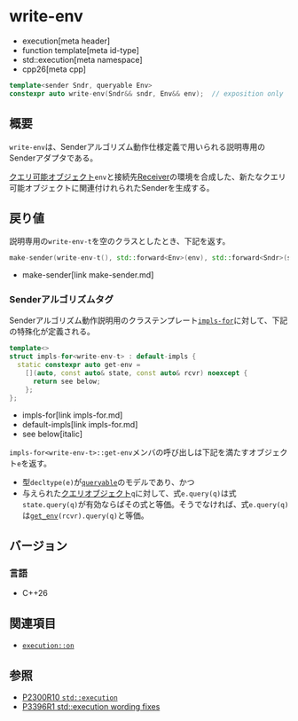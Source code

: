 # write-env
* execution[meta header]
* function template[meta id-type]
* std::execution[meta namespace]
* cpp26[meta cpp]

```cpp
template<sender Sndr, queryable Env>
constexpr auto write-env(Sndr&& sndr, Env&& env);  // exposition only
```

## 概要
`write-env`は、Senderアルゴリズム動作仕様定義で用いられる説明専用のSenderアダプタである。

[クエリ可能オブジェクト](../queryable.md)`env`と接続先[Receiver](receiver.md)の環境を合成した、新たなクエリ可能オブジェクトに関連付けれられたSenderを生成する。


## 戻り値
説明専用の`write-env-t`を空のクラスとしたとき、下記を返す。

```cpp
make-sender(write-env-t(), std::forward<Env>(env), std::forward<Sndr>(sndr))
```
* make-sender[link make-sender.md]


### Senderアルゴリズムタグ
Senderアルゴリズム動作説明用のクラステンプレート[`impls-for`](impls-for.md)に対して、下記の特殊化が定義される。

```cpp
template<>
struct impls-for<write-env-t> : default-impls {
  static constexpr auto get-env =
    [](auto, const auto& state, const auto& rcvr) noexcept {
      return see below;
    };
};
```
* impls-for[link impls-for.md]
* default-impls[link impls-for.md]
* see below[italic]

`impls-for<write-env-t>::get-env`メンバの呼び出しは下記を満たすオブジェクト`e`を返す。

- 型`decltype(e)`が[`queryable`](../queryable.md)のモデルであり、かつ
- 与えられた[クエリオブジェクト](../queryable.md)`q`に対して、式`e.query(q)`は式`state.query(q)`が有効ならばその式と等価。そうでなければ、式`e.query(q)`は[`get_env`](get_env.md)`(rcvr).query(q)`と等価。


## バージョン
### 言語
- C++26


## 関連項目
- [`execution::on`](on.md)


## 参照
- [P2300R10 `std::execution`](https://www.open-std.org/jtc1/sc22/wg21/docs/papers/2024/p2300r10.html)
- [P3396R1 std::execution wording fixes](https://www.open-std.org/jtc1/sc22/wg21/docs/papers/2024/p3396r1.html)

